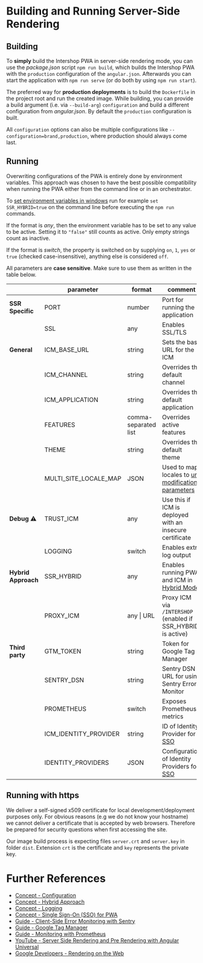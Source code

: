 <!--
kb_guide
kb_pwa
kb_everyone
kb_sync_latest_only
-->

# Building and Running Server-Side Rendering

## Building

To **simply** build the Intershop PWA in server-side rendering mode, you can use the _package.json_ script `npm run build`, which builds the Intershop PWA with the `production` configuration of the `angular.json`.
Afterwards you can start the application with `npm run serve` (or do both by using `npm run start`).

The preferred way for **production deployments** is to build the `Dockerfile` in the project root and run the created image.
While building, you can provide a build argument (i.e. via `--build-arg`) `configuration` and build a different configuration from _angular.json_.
By default the `production` configuration is built.

All `configuration` options can also be multiple configurations like `--configuration=brand,production`, where production should always come last.

## Running

Overwriting configurations of the PWA is entirely done by environment variables.
This approach was chosen to have the best possible compatibility when running the PWA either from the command line or in an orchestrator.

To [set environment variables in windows](https://docs.microsoft.com/en-us/windows-server/administration/windows-commands/set_1) run for example `set SSR_HYBRID=true` on the command line before executing the `npm run` commands.

If the format is _any_, then the environment variable has to be set to any value to be active.
Setting it to `"false"` still counts as active.
Only empty strings count as inactive.

If the format is _switch_, the property is switched on by supplying `on`, `1`, `yes` or `true` (checked case-insensitive), anything else is considered `off`.

All parameters are **case sensitive**.
Make sure to use them as written in the table below.

|                     | parameter             | format               | comment                                                                                      |
| ------------------- | --------------------- | -------------------- | -------------------------------------------------------------------------------------------- |
| **SSR Specific**    | PORT                  | number               | Port for running the application                                                             |
|                     | SSL                   | any                  | Enables SSL/TLS                                                                              |
| **General**         | ICM_BASE_URL          | string               | Sets the base URL for the ICM                                                                |
|                     | ICM_CHANNEL           | string               | Overrides the default channel                                                                |
|                     | ICM_APPLICATION       | string               | Overrides the default application                                                            |
|                     | FEATURES              | comma-separated list | Overrides active features                                                                    |
|                     | THEME                 | string               | Overrides the default theme                                                                  |
|                     | MULTI_SITE_LOCALE_MAP | JSON                 | Used to map locales to [url modification parameters](../guides/multi-site-configurations.md) |
| **Debug** :warning: | TRUST_ICM             | any                  | Use this if ICM is deployed with an insecure certificate                                     |
|                     | LOGGING               | switch               | Enables extra log output                                                                     |
| **Hybrid Approach** | SSR_HYBRID            | any                  | Enables running PWA and ICM in [Hybrid Mode][concept-hybrid]                                 |
|                     | PROXY_ICM             | any \| URL           | Proxy ICM via `/INTERSHOP` (enabled if SSR_HYBRID is active)                                 |
| **Third party**     | GTM_TOKEN             | string               | Token for Google Tag Manager                                                                 |
|                     | SENTRY_DSN            | string               | Sentry DSN URL for using Sentry Error Monitor                                                |
|                     | PROMETHEUS            | switch               | Exposes Prometheus metrics                                                                   |
|                     | ICM_IDENTITY_PROVIDER | string               | ID of Identity Provider for [SSO][concept-sso]                                               |
|                     | IDENTITY_PROVIDERS    | JSON                 | Configuration of Identity Providers for [SSO][concept-sso]                                   |

## Running with https

We deliver a self-signed x509 certificate for local development/deployment purposes only.
For obvious reasons (e.g we do not know your hostname) we cannot deliver a certificate that is accepted by web browsers.
Therefore be prepared for security questions when first accessing the site.

Our image build process is expecting files `server.crt` and `server.key` in folder `dist`.
Extension `crt` is the certificate and `key` represents the private key.

# Further References

- [Concept - Configuration](../concepts/configuration.md)
- [Concept - Hybrid Approach][concept-hybrid]
- [Concept - Logging](../concepts/logging.md)
- [Concept - Single Sign-On (SSO) for PWA][concept-sso]
- [Guide - Client-Side Error Monitoring with Sentry](./sentry-error-monitoring.md)
- [Guide - Google Tag Manager](./google-tag-manager.md)
- [Guide - Monitoring with Prometheus](./prometheus-monitoring.md)
- [YouTube - Server Side Rendering and Pre Rendering with Angular Universal](https://youtu.be/-VDOAjzLcvQ)
- [Google Developers - Rendering on the Web](https://developers.google.com/web/updates/2019/02/rendering-on-the-web)

[concept-sso]: ../concepts/sso.md
[concept-hybrid]: ../concepts/hybrid-approach.md
